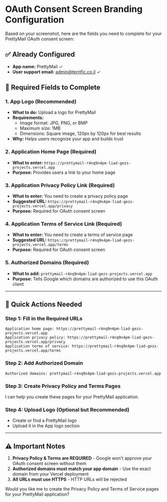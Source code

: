 # OAuth Consent Screen Branding Configuration

Based on your screenshot, here are the fields you need to complete for your PrettyMail OAuth consent screen:

## ✅ Already Configured
- **App name:** PrettyMail ✓
- **User support email:** admin@terrific.co.il ✓

## 📝 Required Fields to Complete

### 1. **App Logo** (Recommended)
- **What to do:** Upload a logo for PrettyMail
- **Requirements:** 
  - Image format: JPG, PNG, or BMP
  - Maximum size: 1MB
  - Dimensions: Square image, 120px by 120px for best results
- **Why:** Helps users recognize your app and builds trust

### 2. **Application Home Page** (Required)
- **What to enter:** `https://prettymail-r4nq9n4pm-liad-gezs-projects.vercel.app`
- **Purpose:** Provides users a link to your home page

### 3. **Application Privacy Policy Link** (Required)
- **What to enter:** You need to create a privacy policy page
- **Suggested URL:** `https://prettymail-r4nq9n4pm-liad-gezs-projects.vercel.app/privacy`
- **Purpose:** Required for OAuth consent screen

### 4. **Application Terms of Service Link** (Required)
- **What to enter:** You need to create a terms of service page
- **Suggested URL:** `https://prettymail-r4nq9n4pm-liad-gezs-projects.vercel.app/terms`
- **Purpose:** Required for OAuth consent screen

### 5. **Authorized Domains** (Required)
- **What to add:** `prettymail-r4nq9n4pm-liad-gezs-projects.vercel.app`
- **Purpose:** Tells Google which domains are authorized to use this OAuth client

---

## 🚀 Quick Actions Needed

### Step 1: Fill in the Required URLs
```
Application home page: https://prettymail-r4nq9n4pm-liad-gezs-projects.vercel.app
Application privacy policy: https://prettymail-r4nq9n4pm-liad-gezs-projects.vercel.app/privacy
Application terms of service: https://prettymail-r4nq9n4pm-liad-gezs-projects.vercel.app/terms
```

### Step 2: Add Authorized Domain
```
Authorized domains: prettymail-r4nq9n4pm-liad-gezs-projects.vercel.app
```

### Step 3: Create Privacy Policy and Terms Pages
I can help you create these pages for your PrettyMail application.

### Step 4: Upload Logo (Optional but Recommended)
- Create or find a PrettyMail logo
- Upload it in the App logo section

---

## ⚠️ Important Notes

1. **Privacy Policy & Terms are REQUIRED** - Google won't approve your OAuth consent screen without them
2. **Authorized domains must match your app domain** - Use the exact domain from your Vercel deployment
3. **All URLs must use HTTPS** - HTTP URLs will be rejected

Would you like me to create the Privacy Policy and Terms of Service pages for your PrettyMail application?
